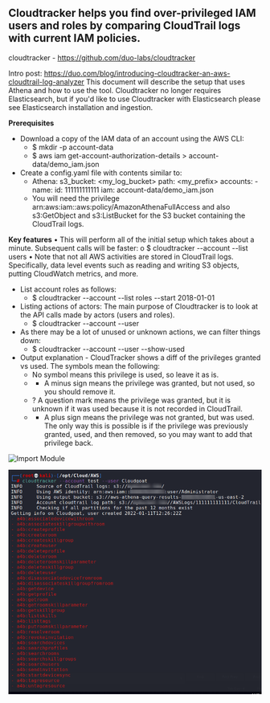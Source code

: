 
## Cloudtracker helps you find over-privileged IAM users and roles by comparing CloudTrail logs with current IAM policies.

cloudtracker - https://github.com/duo-labs/cloudtracker

Intro post: https://duo.com/blog/introducing-cloudtracker-an-aws-cloudtrail-log-analyzer
This document will describe the setup that uses Athena and how to use the tool. Cloudtracker no longer requires Elasticsearch, but if you'd like to use Cloudtracker with Elasticsearch please see Elasticsearch installation and ingestion.

**Prerequisites** 
* Download a copy of the IAM data of an account using the AWS CLI:
  * $ mkdir -p account-data
  * $ aws iam get-account-authorization-details > account-data/demo_iam.json
* Create a config.yaml file with contents similar to:
  * Athena:
		  s3_bucket: <my_log_bucket>
		  path: <my_prefix>
		accounts:
		  - name: <account-name>
		    id: 111111111111
		    iam: account-data/demo_iam.json
  * You will need the privilege arn:aws:iam::aws:policy/AmazonAthenaFullAccess and also s3:GetObject and s3:ListBucket for the S3 bucket containing the CloudTrail logs.


**Key features**
•	This will perform all of the initial setup which takes about a minute. Subsequent calls will be faster:
o	$ cloudtracker --account <account-name> --list users
•	Note that not all AWS activities are stored in CloudTrail logs. Specifically, data level events such as reading and writing S3 objects, putting CloudWatch metrics, and more.
* List account roles as follows:
  * $ cloudtracker --account <account-name> --list roles --start 2018-01-01
* Listing actions of actors: The main purpose of Cloudtracker is to look at the API calls made by actors (users and roles).
  * $ cloudtracker --account <account-name> --user <any-user>
* As there may be a lot of unused or unknown actions, we can filter things down:
  * $ cloudtracker --account <account-name> --user <any-user> --show-used
* Output explanation - CloudTracker shows a diff of the privileges granted vs used. The symbols mean the following:
  * No symbol means this privilege is used, so leave it as is.
  * - A minus sign means the privilege was granted, but not used, so you should remove it.
  * ? A question mark means the privilege was granted, but it is unknown if it was used because it is not recorded in CloudTrail.
  * + A plus sign means the privilege was not granted, but was used. The only way this is possible is if the privilege was previously granted, used, and then removed, so you may want to add that privilege back.


![Import Module](https://github.com/JonathanScheinert/Cloud_PT_Tools/blob/main/AWS/Screenshots/CloudTracker_1.png)


![Running The Script](https://github.com/JonathanScheinert/Cloud_PT_Tools/blob/main/AWS/Screenshots/CloudTracker_2.png)
